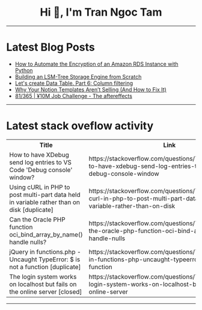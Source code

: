 <h1 align="center">Hi 👋, I'm Tran Ngoc Tam</h1>

---

# Latest Blog Posts 
<!-- BLOG-POST-LIST:START -->
- [How to Automate the Encryption of an Amazon RDS Instance with Python](https://dev.to/dm8ry/how-to-automate-the-encryption-of-an-amazon-rds-instance-with-python-51an)
- [Building an LSM-Tree Storage Engine from Scratch](https://dev.to/justlorain/building-an-lsm-tree-storage-engine-from-scratch-3eom)
- [Let&#39;s create Data Table. Part 6: Column filtering](https://dev.to/morewings/lets-create-data-table-part-6-column-filtering-3j5b)
- [Why Your Notion Templates Aren’t Selling &lpar;And How to Fix It&rpar;](https://dev.to/resource_bunk_1077cab07da/why-your-notion-templates-arent-selling-and-how-to-fix-it-56g8)
- [81/365 | ¥10M Job Challenge - The aftereffects](https://dev.to/kameken100/81365-y10m-job-challenge-the-aftereffects-62f)
<!-- BLOG-POST-LIST:END -->

---

# Latest stack oveflow activity
<table>
  <tr><th>Title</th><th>Link</th></tr>
  <!-- STACKOVERFLOW:START --><tr><td>How to have XDebug send log entries to VS Code &#39;Debug console&#39; window?</td><td>https://stackoverflow.com/questions/79324519/how-to-have-xdebug-send-log-entries-to-vs-code-debug-console-window</td></tr><tr><td>Using cURL in PHP to post multi-part data held in variable rather than on disk [duplicate]</td><td>https://stackoverflow.com/questions/79324392/using-curl-in-php-to-post-multi-part-data-held-in-variable-rather-than-on-disk</td></tr><tr><td>Can the Oracle PHP function oci_bind_array_by_name&lpar;&rpar; handle nulls?</td><td>https://stackoverflow.com/questions/79324110/can-the-oracle-php-function-oci-bind-array-by-name-handle-nulls</td></tr><tr><td>jQuery in functions.php - Uncaught TypeError: $ is not a function [duplicate]</td><td>https://stackoverflow.com/questions/79324109/jquery-in-functions-php-uncaught-typeerror-is-not-a-function</td></tr><tr><td>The login system works on localhost but fails on the online server [closed]</td><td>https://stackoverflow.com/questions/79323755/the-login-system-works-on-localhost-but-fails-on-the-online-server</td></tr><!-- STACKOVERFLOW:END -->
</table>

---


